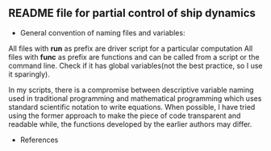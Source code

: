 README file for partial control of ship dynamics
---

* General convention of naming files and variables:

All files with **run** as prefix are driver script for a particular computation
All files with **func** as prefix are functions and can be called from a script
or the command line. Check if it has global variables(not the best practice, so 
I use it sparingly).

In my scripts, there is a compromise between descriptive variable naming used 
in traditional programming and mathematical programming which uses standard 
scientific notation to write equations. When possible, I have tried using the 
former approach to make the piece of code transparent and readable while, the 
functions developed by the earlier authors may differ.

* References
